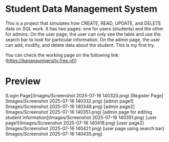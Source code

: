 # Student Data Management System
This is a project that simulates how CREATE, READ, UPDATE, and DELETE data on SQL work. It has two pages: one for users (students) and the other for admins.
On the user page, the user can only see the table and use the search bar to look for particular information.
On the admin page, the user can add, modify, and delete data about the student. This is my first try.

You can check the working page on the following link: (https://bananauniversity.free.nf/)

# Preview
[Login Page](Images/Screenshot 2025-07-16 140320.png)
[Register Page](Images/Screenshot 2025-07-16 140332.png)
[admin page1](Images/Screenshot 2025-07-16 140348.png)
[admin page2](Images/Screenshot 2025-07-16 140351.png)
[admin page for editing student information](Images/Screenshot 2025-07-16 140351.png)
[user page1](Images/Screenshot 2025-07-16 140418.png)
[user page2](Images/Screenshot 2025-07-16 140421.png)
[user page using search bar](Images/Screenshot 2025-07-16 140435.png)
